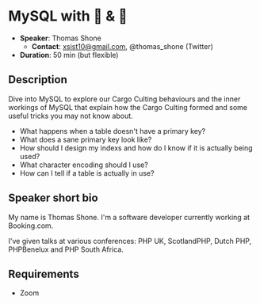# MySQL with 🔔 & 🎵

- __Speaker__: Thomas Shone
  - __Contact__: xsist10@gmail.com, @thomas_shone (Twitter)
- __Duration__: 50 min (but flexible)

## Description

Dive into MySQL to explore our Cargo Culting behaviours and the inner workings of MySQL that explain how the Cargo Culting formed and some useful tricks you may not know about.

* What happens when a table doesn't have a primary key?
* What does a sane primary key look like?
* How should I design my indexs and how do I know if it is actually being used?
* What character encoding should I use?
* How can I tell if a table is actually in use?


## Speaker short bio

My name is Thomas Shone. I'm a software developer currently working at Booking.com.

I've given talks at various conferences: PHP UK, ScotlandPHP, Dutch PHP, PHPBenelux and PHP South Africa.

## Requirements
- Zoom
